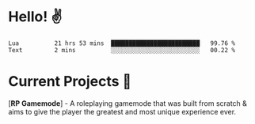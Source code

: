 # Hello! ✌️

<!--START_SECTION:waka-->
```text
Lua          21 hrs 53 mins  █████████████████████████   99.76 % 
Text         2 mins          ░░░░░░░░░░░░░░░░░░░░░░░░░   00.22 % 
```
<!--END_SECTION:waka-->

# Current Projects 🎨
[**RP Gamemode**] - A roleplaying gamemode that was built from scratch & aims to give the player the greatest and most unique experience ever.
